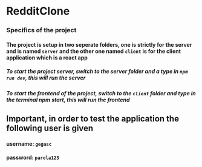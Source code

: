 # RedditClone

<h3>Specifics of the project</h3>

<h4>The project is setup in two seperate folders, one is strictly for the server and is named <code>server</code> and the other one named <code>client</code> is for the client application which is a react app</h4>

<h5>To start the project server, switch to the server folder and a type in <code>npm run dev</code>, this will run the server</h5>
<h5>To start the frontend of the project, switch to the <code>client</code> folder and type in the terminal npm start, this will run the frontend</h5>

<h2>Important, in order to test the application the following user is given</h2>
<h4>username: <code>gegasc</code></h4>
<h4>password: <code>parola123</code></h4>
